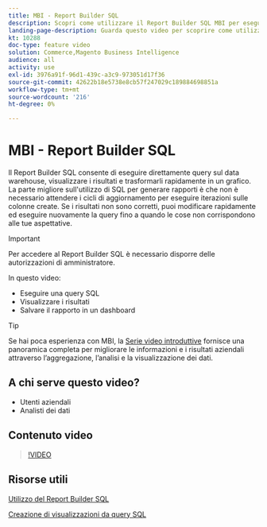 ```yaml
---
title: MBI - Report Builder SQL
description: Scopri come utilizzare il Report Builder SQL MBI per eseguire direttamente query sul data warehouse, visualizzare i risultati e trasformarli rapidamente in un grafico.
landing-page-description: Guarda questo video per scoprire come utilizzare il Report Builder SQL MBI per eseguire direttamente query sul data warehouse, visualizzare i risultati e trasformarli rapidamente in un grafico.
kt: 10288
doc-type: feature video
solution: Commerce,Magento Business Intelligence
audience: all
activity: use
exl-id: 3976a91f-96d1-439c-a3c9-973051d17f36
source-git-commit: 42622b18e5738e8cb57f247029c189884698851a
workflow-type: tm+mt
source-wordcount: '216'
ht-degree: 0%

---
```


# MBI - Report Builder SQL

Il Report Builder SQL consente di eseguire direttamente query sul data warehouse, visualizzare i risultati e trasformarli rapidamente in un grafico. La parte migliore sull&#39;utilizzo di SQL per generare rapporti è che non è necessario attendere i cicli di aggiornamento per eseguire iterazioni sulle colonne create. Se i risultati non sono corretti, puoi modificare rapidamente ed eseguire nuovamente la query fino a quando le cose non corrispondono alle tue aspettative.

>[!IMPORTANT]
>
>Per accedere al Report Builder SQL è necessario disporre delle autorizzazioni di amministratore.

In questo video:

- Eseguire una query SQL
- Visualizzare i risultati
- Salvare il rapporto in un dashboard

>[!TIP]
>
>Se hai poca esperienza con MBI, la [Serie video introduttive](1-overview.md) fornisce una panoramica completa per migliorare le informazioni e i risultati aziendali attraverso l’aggregazione, l’analisi e la visualizzazione dei dati.

## A chi serve questo video?

- Utenti aziendali
- Analisti dei dati

## Contenuto video

>[!VIDEO](https://video.tv.adobe.com/v/342406?quality=12&learn=on)

## Risorse utili

[Utilizzo del Report Builder SQL](https://docs.magento.com/mbi/data-analyst/dev-reports/sql-rpt-bldr.html)

[Creazione di visualizzazioni da query SQL](https://docs.magento.com/mbi/tutorials/create-visuals-from-sql.html)
